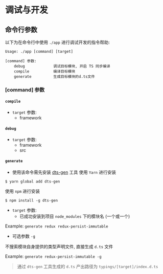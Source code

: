 # 调试与开发

## 命令行参数

以下为在命令行中使用 `./app` 进行调试开发的指令帮助:

```
Usage: ./app [command] [target]

[command] 参数:
	debug             调试目标模块, 开启 TS 同步编译
	compile           编译目标模块
	generate          生成目标模块的d.ts文件

```

### [command] 参数

#### `compile`
* `target` 参数: 
	* framework
	
#### `debug`
* `target` 参数: 
	* framework
	* src

#### `generate`
* 使用该命令需先安装 [dts-gen](https://github.com/Microsoft/dts-gen) 工具
使用 `Yarn` 进行安装
```
$ yarn global add dts-gen
```
使用 `npm` 进行安装
```
$ npm install -g dts-gen
```
* `target` 参数:
	* 已成功安装到项目 `node_modules` 下的模块名 (一个或一个)
  
Example: `generate redux redux-persist-immutable`

* 可选参数 `-g`

不搜索模块自身提供的类型声明文件, 直接生成 `d.ts` 文件

Example: `generate redux-persist-immutable -g`
> 通过 `dts-gen` 工具生成的 `d.ts` 产出路径为 `typings/[target]/index.d.ts`

